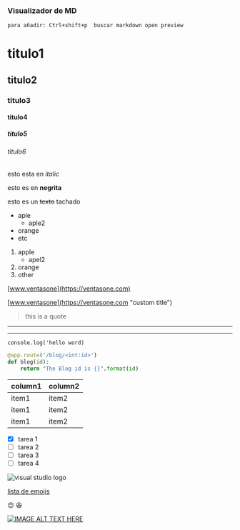 
### Visualizador de MD
    para añadir: Ctrl+shift+p  buscar markdown open preview

<!-- HEADINGS-->

# titulo1
## titulo2
### titulo3
#### titulo4
##### titulo5
###### titulo6

esto esta en *italic* 

esto es en **negrita**

esto es un ~~texto~~ tachado

* aple
    * aple2
* orange
* etc

1. apple
    * apel2
2. orange
3. other

[www.ventasone](https://ventasone.com)


[www.ventasone](https://ventasone.com "custom title")

> this is a quote
---
___
`console.log('hello word)`

```python
@app.route('/blog/<int:id>')
def blog(id):
    return "The Blog id is {}".format(id)
```

| column1   | column2   |
| --------  | -------   |
| item1     | item2     |
| item1     | item2     |
| item1     | item2     |

<!--Git hub MARK DOWN-->
* [x] tarea 1
* [ ] tarea 2
* [ ] tarea 3
* [ ] tarea 4

![visual studio logo](https://encrypted-tbn0.gstatic.com/images?q=tbn:ANd9GcQQPnoYK8pJDWnqojoQnlmx3tim9yUTzL4Oan_PYOXMaQ&s "title")
<!--para visualizar un terminal integrado> CTRL+SHIFT+P buscar terminal integrate - select create new terminal... para conectar con git-->

<!-- emojis github -->
[lista de emojis](https://gist.github.com/rxaviers/7360908)

:blush: :satisfied:

[![IMAGE ALT TEXT HERE](https://i.ytimg.com/vi/f1abMvPI36k/hqdefault.jpg?sqp=-oaymwE9COADEI4CSFryq4qpAy8IARUAAAAAGAElAADIQj0AgKJDeAHwAQH4Af4JgALQBYoCDAgAEAEYTCBJKHIwDw==&rs=AOn4CLCgBtkT_bdgZYSPCmHAG6THthPfUA)](https://www.youtube.com/watch?v=J8PwlqpplWA)
